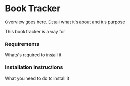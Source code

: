 # Book Tracker
Overview goes here. Detail what it's about and it's purpose

This book tracker is a way for 

### Requirements
Whats's required to install it

### Installation Instructions
What you need to do to install it

